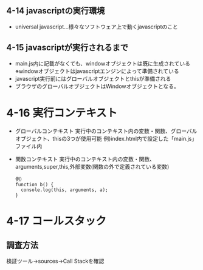 ## 4-14 javascriptの実行環境
- universal javascript…様々なソフトウェア上で動くjavascriptのこと

## 4-15 javascriptが実行されるまで
- main.js内に記載がなくても、windowオブジェクトは既に生成されている
  ※windowオブジェクトはjavascriptエンジンによって準備されている
- javascript実行前にはグローバルオブジェクトとthisが準備される
- ブラウザのグローバルオブジェクトはWindowオブジェクトとなる。

# 4-16 実行コンテキスト

- グローバルコンテキスト
  実行中のコンテキスト内の変数・関数、グローバルオブジェクト、thisの3つが使用可能
  例)index.html内で設定した「main.js」ファイル内

- 関数コンテキスト
  実行中のコンテキスト内の変数・関数、arguments,super,this,外部変数(関数の外で定義されている変数)
  
      例）
      function b() {
        console.log(this, arguments, a);
      }

# 4-17 コールスタック 
## 調査方法
検証ツール→sources→Call Stackを確認
